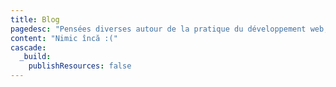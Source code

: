 ```yaml
---
title: Blog
pagedesc: "Pensées diverses autour de la pratique du développement web, de ses techniques et bonnes pratiques, et des choses que j'aime."
content: "Nimic încă :("
cascade:
  _build:
    publishResources: false
---
```

